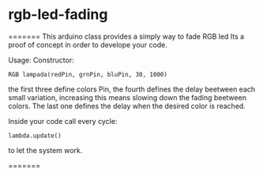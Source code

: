 # rgb-led-fading
=======
This arduino class provides a simply way to fade RGB led
Its a proof of concept in order to develope your code.

Usage:
Constructor:

    RGB lampada(redPin, grnPin, bluPin, 30, 1000)

the first three define colors Pin, the fourth defines
the delay beetween each small variation, increasing
this means slowing down the fading beetween colors.
The last one defines the delay when the desired color
is reached.

Inside your code call every cycle:

    lambda.update()

to let the system work.

=======

